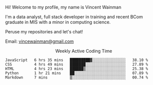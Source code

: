 Hi! Welcome to my profile, my name is Vincent Wainman

I'm a data analyst, full stack developer in training and recent BCom graduate in MIS with a minor in computing science. 

Peruse my repositories and let's chat!

Email: vincewainman@gmail.com

<p align="center"> Weekly Active Coding Time </p>
<!--START_SECTION:waka-->

```text
JavaScript   6 hrs 35 mins   █████████▓░░░░░░░░░░░░░░░   38.10 %
CSS          4 hrs 49 mins   ███████░░░░░░░░░░░░░░░░░░   27.89 %
HTML         4 hrs 23 mins   ██████▒░░░░░░░░░░░░░░░░░░   25.38 %
Python       1 hr 21 mins    ██░░░░░░░░░░░░░░░░░░░░░░░   07.89 %
Markdown     7 mins          ▒░░░░░░░░░░░░░░░░░░░░░░░░   00.74 %
```

<!--END_SECTION:waka-->
